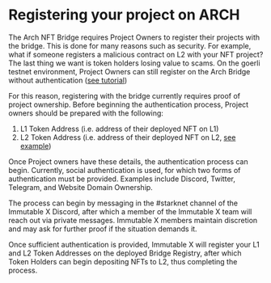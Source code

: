 # Registering your project on ARCH

The Arch NFT Bridge requires Project Owners to register their projects with the bridge. This is done for many reasons such as security. For example, what if someone registers a malicious contract on L2 with your NFT project? The last thing we want is token holders losing value to scams. On the goerli testnet environment, Project Owners can still register on the Arch Bridge without authentication ([see tutorial](https://youtu.be/MzmeVL0vZ0A))

For this reason, registering with the bridge currently requires proof of project ownership. Before beginning the authentication process, Project owners should be prepared with the following:

1. L1 Token Address (i.e. address of their deployed NFT on L1)
2. L2 Token Address (i.e. address of their deployed NFT on L2, [see example](https://github.com/rzmahmood/StarkNet-NFT-Template))

Once Project owners have these details, the authentication process can begin. Currently, social authentication is used, for which two forms of authentication must be provided. Examples include Discord, Twitter, Telegram, and Website Domain Ownership.

The process can begin by messaging in the #starknet channel of the Immutable X Discord, after which a member of the Immutable X team will reach out via private messages. Immutable X members maintain discretion and may ask for further proof if the situation demands it.

Once sufficient authentication is provided, Immutable X will register your L1 and L2 Token Addresses on the deployed Bridge Registry, after which Token Holders can begin depositing NFTs to L2, thus completing the process.
